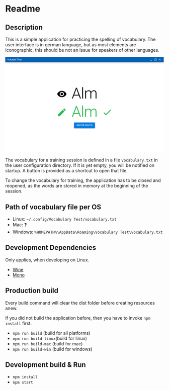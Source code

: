 # Readme

## Description

This is a simple application for practicing the spelling of vocabulary. The user interface is in german language, but
as most elements are iconographic, this should be not an issue for speakers of other languages.

![Image of the evaluation page for a single word.](vocabulary-test.jpg "Vocabulary Test Evaluation Page")

The vocabulary for a training session is defined in a file `vocabulary.txt` in the user configuration directory. If it
is yet empty, you will be notified on startup. A button is provided as a shortcut to open that file.

To change the vocabulary for training, the application has to be closed and reopened, as the words are stored in memory
at the beginning of the session.

## Path of vocabulary file per OS

* Linux: `~/.config/Vocabulary Test/vocabulary.txt`
* Mac: :question:
* Windows: `%HOMEPATH%\AppData\Roaming\Vocabulary Test\vocabulary.txt`

## Development Dependencies

Only applies, when developing on Linux.

* [Wine](https://wiki.winehq.org/Download#binary)
* [Mono](https://wiki.winehq.org/Mono)

## Production build

Every build command will clear the dist folder before creating resources anew.

If you did not build the application before, then you have to invoke `npm install` first.

* `npm run build` (build for all platforms)
* `npm run build-linux`(build for linux)
* `npm run build-mac` (build for mac)
* `npm run build-win` (build for windows)

## Development build & Run

* `npm install`
* `npm start`
